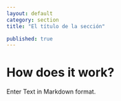 ```yaml
---
layout: default
category: section
title: "El título de la sección"

published: true
---
```


# How does it work?

Enter Text in Markdown format.